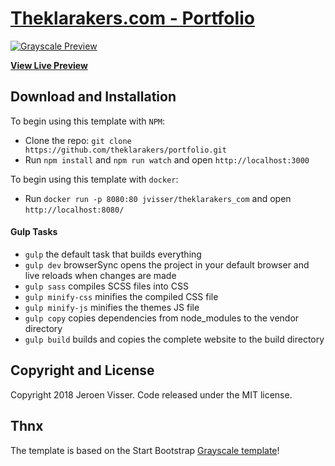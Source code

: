 # [Theklarakers.com - Portfolio](https://theklarakers.com/)

[![Grayscale Preview](https://theklarakers.com/img/templates/screenshot.png)](https://github.com/theklarakers/portfolio)

**[View Live Preview](https://theklarakers.com/)**

## Download and Installation

To begin using this template with `NPM`:
* Clone the repo: `git clone https://github.com/theklarakers/portfolio.git`
* Run `npm install` and `npm run watch` and open `http://localhost:3000`

To begin using this template with `docker`:
* Run `docker run -p 8080:80 jvisser/theklarakers_com` and open `http://localhost:8080/`

#### Gulp Tasks

- `gulp` the default task that builds everything
- `gulp dev` browserSync opens the project in your default browser and live reloads when changes are made
- `gulp sass` compiles SCSS files into CSS
- `gulp minify-css` minifies the compiled CSS file
- `gulp minify-js` minifies the themes JS file
- `gulp copy` copies dependencies from node_modules to the vendor directory
- `gulp build` builds and copies the complete website to the build directory

## Copyright and License

Copyright 2018 Jeroen Visser. Code released under the MIT license.

## Thnx
The template is based on the Start Bootstrap [Grayscale template](https://github.com/BlackrockDigital/startbootstrap-grayscale)!
